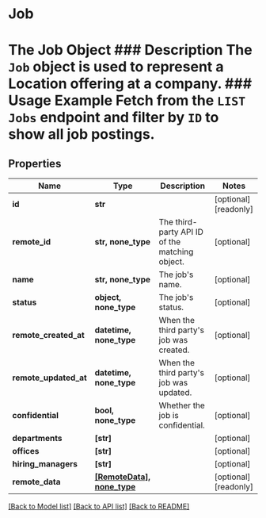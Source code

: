 # Job

# The Job Object ### Description The `Job` object is used to represent a Location offering at a company.  ### Usage Example Fetch from the `LIST Jobs` endpoint and filter by `ID` to show all job postings.
## Properties
Name | Type | Description | Notes
------------ | ------------- | ------------- | -------------
**id** | **str** |  | [optional] [readonly] 
**remote_id** | **str, none_type** | The third-party API ID of the matching object. | [optional] 
**name** | **str, none_type** | The job&#39;s name. | [optional] 
**status** | **object, none_type** | The job&#39;s status. | [optional] 
**remote_created_at** | **datetime, none_type** | When the third party&#39;s job was created. | [optional] 
**remote_updated_at** | **datetime, none_type** | When the third party&#39;s job was updated. | [optional] 
**confidential** | **bool, none_type** | Whether the job is confidential. | [optional] 
**departments** | **[str]** |  | [optional] 
**offices** | **[str]** |  | [optional] 
**hiring_managers** | **[str]** |  | [optional] 
**remote_data** | [**[RemoteData], none_type**](RemoteData.md) |  | [optional] [readonly] 

[[Back to Model list]](../README.md#documentation-for-models) [[Back to API list]](../README.md#documentation-for-api-endpoints) [[Back to README]](../README.md)


